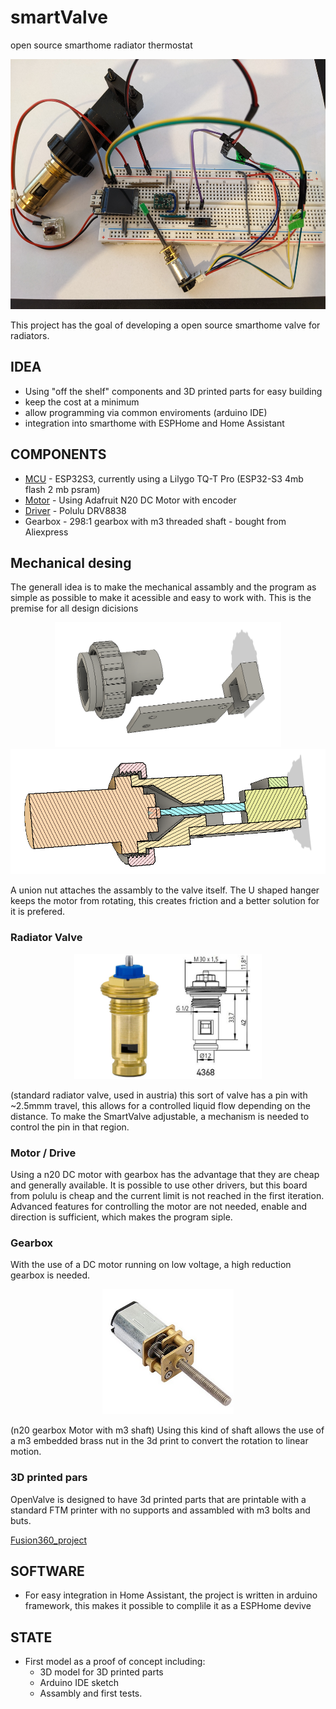 # smartValve
open source smarthome radiator thermostat
<p align="center">
<img src="/pictures/openValve_Prototype.jpg" height = 400>
</p>

This project has the goal of developing a open source smarthome valve for radiators. 

## IDEA
* Using "off the shelf" components and 3D printed parts for easy building 
* keep  the cost at a minimum 
* allow programming via common enviroments (arduino IDE) 
* integration into smarthome with ESPHome and Home Assistant


##  COMPONENTS
* [MCU](https://www.lilygo.cc/products/t-qt-pro) - ESP32S3, currently using a Lilygo TQ-T Pro (ESP32-S3 4mb flash 2 mb psram)
* [Motor](https://www.adafruit.com/product/4641) - Using Adafruit N20 DC Motor with encoder 
* [Driver](https://www.pololu.com/product/2990) - Polulu DRV8838
* Gearbox - 298:1 gearbox with m3 threaded shaft - bought from Aliexpress

## Mechanical desing
The generall idea is to make the mechanical assambly and the program as simple as possible to make it acessible and easy to work with. This is the premise for all design dicisions   
<p align="center">
<img src="/pictures/printed_parts.png" height = 200>
<img src="/pictures/assambly_cut.png" height = 200>
</p>   
A union nut attaches the assambly to the valve itself. 
The U shaped hanger keeps the motor from rotating, this creates friction and a better solution for it is prefered. 

### Radiator Valve 
<p align="center">
<img src="/pictures/valve.png" height = 200>
</p>

(standard radiator valve, used in austria)
this sort of valve has a pin with ~2.5mmm travel, this allows for a controlled liquid flow depending on the distance. 
To make the SmartValve adjustable, a mechanism is needed to control the pin in that region. 

### Motor / Drive
Using a n20 DC motor with gearbox has the advantage that they are cheap and generally available. 
It is possible to use other drivers, but this board from polulu is cheap and the current limit is not reached in the first iteration. Advanced features for controlling the motor are not needed, enable and direction is sufficient, which makes the program siple. 

### Gearbox
With the use of a DC motor running on low voltage, a high reduction gearbox is needed.   


<p align="center">
<img src="/pictures/n20_motor_with_gearbox.png" height = 200>
</p>

(n20 gearbox Motor with m3 shaft)
Using this kind of shaft allows the use of a m3 embedded brass nut in the 3d print to convert the rotation to linear motion. 

### 3D printed pars
OpenValve is designed to have 3d printed parts that are printable with a standard FTM printer with no supports and assambled with m3 bolts and buts.    

[Fusion360_project](https://a360.co/473V7g9)





## SOFTWARE
* For easy integration in Home Assistant, the project is written in arduino framework, this makes it possible to complile it as a ESPHome devive


## STATE
* First model as a proof of concept including:
  * 3D model for 3D printed parts
  * Arduino IDE sketch
  * Assambly and first tests. 


 
    


